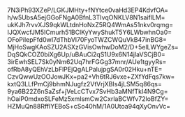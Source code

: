7N3iPh93XZeP/LGKJMHty+fNYtce0vaHd3EP4KdvfOA=
h/w5UbsA5ejGGoFNgA0BfnL3TIvqONKLV8N1saiflLM=
ukKJh7rvvXJS9qkWLtdnHoNxZ5RQ4WmAs51nkv0rqmg=
IJQXwcfJM5ICmurh51BClKyYwyShukT5Y6LWbwhnOa0=
OFoPilepFfd0wI7dThbVI70FyoTWZCWQuVkB47inBG8=
MjHoSwgKAoSZU2ASXzGVisOwhwDoM2/D+5elLWYgeZs=
DqSQkCOZ0biXg6Up/uBAuCi2qS1U9x6N14jlaVSCjB0=
3irEwhSEL7Sk0yNm62Uq7hrFGGg37mnr/AUe1tgyyRs=
ofRbA8yQEhVzLbFlPEjQgALPalujpgSA0r02Hku+nTE=
CzvQwwUzOOJowJKx+pa2+Vh6tRJ6vxe+ZXfYdFqs7kw=
kxtQ3LLfPmCj9bhmNJugfz2VtVrjXBIs4jLSM5q86qs=
9ya6B22Z6nSaZsf+jVeLcCTvx7SvHb3aMNfTkI4N9Cg=
hOaiP0mdxoSLFeMz5xmIsmCw2CxrlaBCWfv72loBfZY=
HZMuQn88RfflYEBoS+cSo40hM/1A0Utoa94qXyOnvVc=
